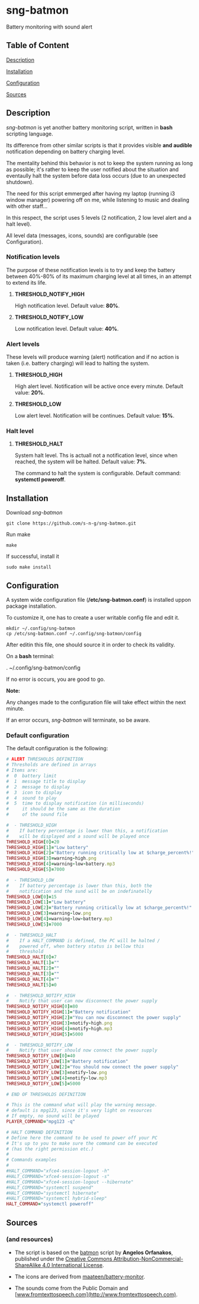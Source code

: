 # sng-batmon
Battery monitoring with sound alert

## Table of Content

[Description](#description)
  
[Installation](#installation)

[Configuration](#configuration)

[Sources](#sources)

## Description

*sng-batmon* is yet another battery monitoring script, written in **bash** scripting language.

Its difference from other similar scripts is that it provides visible **and audible** notification depending on battery charging level.

The mentality behind this behavior is not to keep the system running as long as possible; it's rather to keep the user notified about the situation and eventaully halt the system before data loss occurs (due to an unexpected shutdown).

The need for this script emmerged after having my laptop (running i3 window manager) powering off on me, while listening to music and dealing with other staff...

In this respect, the script uses 5 levels (2 notification, 2 low level alert and a halt level).

All level data (messages, icons, sounds) are configurable (see Configuration).

### Notification levels

The purpose of these notification levels is to try and keep the battery between 40%-80% of its maximum charging level at all times, in an attempt to extend its life.

1. **THRESHOLD_NOTIFY_HIGH**

   High notification level. Default value: **80%**.

2. **THRESHOLD_NOTIFY_LOW**

   Low notification level. Default value: **40%**.

### Alert levels

These levels will produce warning (alert) notification and if no action is taken (i.e. battery charging) will lead to halting the system.

1. **THRESHOLD_HIGH**

   High alert level. Notification will be active once every minute. Default value: **20%**.

2. **THRESHOLD_LOW**

   Low alert level. Notification will be continues. Default value: **15%**.

### Halt level

1. **THRESHOLD_HALT**

   System halt level. Ths is actuall not a notification level, since when reached, the system will be halted. Default value: **7%**.
   
   The command to halt the system is configurable. Default command: **systemctl poweroff**.

## Installation

Download *sng-batmon*

    git clone https://github.com/s-n-g/sng-batmon.git

Run make

    make

If successful, install it

    sudo make install

## Configuration

A system wide configuration file (**/etc/sng-batmon.conf**) is installed uppon package installation.

To customize it, one has to create a user writable config file and edit it.

    mkdir ~/.config/sng-batmon
    cp /etc/sng-batmon.conf ~/.config/sng-batmon/config

After editin this file, one should source it in order to check its validity.

On a **bash** terminal:

  . ~/.config/sng-batmon/config
  
If no error is occurs, you are good to go.

**Note:**

Any changes made to the configuration file will take effect within the next minute.

If an error occurs, *sng-batmon* will terminate, so be aware.

### Default configuration

The default configuration is the following:

```ruby
# ALERT THRESHOLDS DEFINITION
# Thresholds are defined in arrays
# Items are:
#  0  battery limit
#  1  message title to display
#  2  message to display
#  3  icon to display
#  4  sound to play
#  5  time to display notification (in milliseconds)
#     it should be the same as the duration
#     of the sound file

#  - THRESHOLD_HIGH
#    If battery percentage is lower than this, a notification
#    will be displayed and a sound will be played once
THRESHOLD_HIGH[0]=20
THRESHOLD_HIGH[1]="Low battery"
THRESHOLD_HIGH[2]="Battery running critically low at $charge_percent%!"
THRESHOLD_HIGH[3]=warning-high.png
THRESHOLD_HIGH[4]=warning-low-battery.mp3
THRESHOLD_HIGH[5]=7000

#  - THRESHOLD_LOW
#    If battery percentage is lower than this, both the
#    notification and the sund will be on indefinatelly
THRESHOLD_LOW[0]=15
THRESHOLD_LOW[1]="Low battery"
THRESHOLD_LOW[2]="Battery running critically low at $charge_percent%!"
THRESHOLD_LOW[3]=warning-low.png
THRESHOLD_LOW[4]=warning-low-battery.mp3
THRESHOLD_LOW[5]=7000

#  - THRESHOLD_HALT
#    If a HALT_COMMAND is defined, the PC will be halted /
#    powered off, when battery status is bellow this
#    threshold
THRESHOLD_HALT[0]=7
THRESHOLD_HALT[1]=""
THRESHOLD_HALT[2]=""
THRESHOLD_HALT[3]=""
THRESHOLD_HALT[4]=""
THRESHOLD_HALT[5]=0

#  - THRESHOLD_NOTIFY_HIGH
#    Notify that user can now disconnect the power supply
THRESHOLD_NOTIFY_HIGH[0]=80
THRESHOLD_NOTIFY_HIGH[1]="Battery notification"
THRESHOLD_NOTIFY_HIGH[2]="You can now disconnect the power supply"
THRESHOLD_NOTIFY_HIGH[3]=notify-high.png
THRESHOLD_NOTIFY_HIGH[4]=notify-high.mp3
THRESHOLD_NOTIFY_HIGH[5]=5000

#  - THRESHOLD_NOTIFY_LOW
#    Notify that user should now connect the power supply
THRESHOLD_NOTIFY_LOW[0]=40
THRESHOLD_NOTIFY_LOW[1]="Battery notification"
THRESHOLD_NOTIFY_LOW[2]="You should now connect the power supply"
THRESHOLD_NOTIFY_LOW[3]=notify-low.png
THRESHOLD_NOTIFY_LOW[4]=notify-low.mp3
THRESHOLD_NOTIFY_LOW[5]=5000

# END OF THRESHOLDS DEFINITION

# This is the command what will play the warning message.
# default is mpg123, since it's very light on resources
# If empty, no sound will be played
PLAYER_COMMAND="mpg123 -q"

# HALT COMMAND DEFINITION
# Define here the command to be used to power off your PC
# It's up to you to make sure the command can be executed
# (has the right permission etc.)
#
# Commands examples
# 
#HALT_COMMAND="xfce4-session-logout -h"
#HALT_COMMAND="xfce4-session-logout -s"
#HALT_COMMAND="xfce4-session-logout --hibernate"
#HALT_COMMAND="systemctl suspend"
#HALT_COMMAND="systemctl hibernate"
#HALT_COMMAND="systemctl hybrid-sleep"
HALT_COMMAND="systemctl poweroff"
```

## Sources

### (and resources)

- The script is based on the [batmon](https://agorf.gr/2016/06/29/low-battery-notification-in-i3wm/) script by **Angelos Orfanakos**, published under the [Creative Commons Attribution-NonCommercial-ShareAlike 4.0 International License](http://creativecommons.org/licenses/by-nc-sa/4.0/).

- The icons are derived from [maateen/battery-monitor](https://github.com/maateen/battery-monitor).

- The sounds come from the Public Domain and [www.fromtexttospeech.com](http://www.fromtexttospeech.com).
